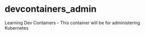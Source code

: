 # devcontainers_admin
Learning Dev Containers - This container will be for administering Kubernetes
